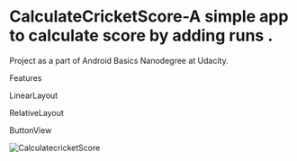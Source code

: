 # CalculateCricketScore-A simple app to calculate score by adding runs .
Project as a part of Android Basics Nanodegree at Udacity.

Features

LinearLayout

RelativeLayout

ButtonView


![CalculatecricketScore](https://user-images.githubusercontent.com/65516859/102250335-768b9400-3f29-11eb-9121-1552f239a3d4.jpg)
